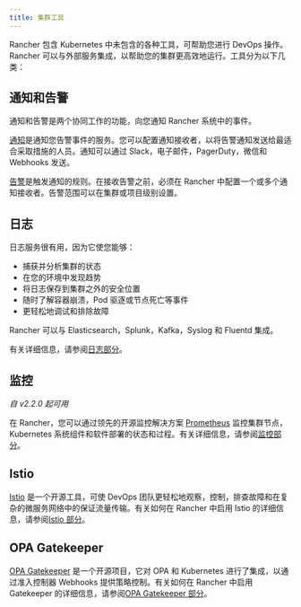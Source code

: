 ```yaml
---
title: 集群工具
---
```


Rancher 包含 Kubernetes 中未包含的各种工具，可帮助您进行 DevOps 操作。Rancher 可以与外部服务集成，以帮助您的集群更高效地运行。工具分为以下几类：

## 通知和告警

通知和告警是两个协同工作的功能，向您通知 Rancher 系统中的事件。

[通知](/docs/cluster-admin/tools/notifiers/_index)是通知您告警事件的服务。您可以配置通知接收者，以将告警通知发送给最适合采取措施的人员。通知可以通过 Slack，电子邮件，PagerDuty，微信和 Webhooks 发送。

[告警](/docs/cluster-admin/tools/alerts/_index)是触发通知的规则。在接收告警之前，必须在 Rancher 中配置一个或多个通知接收者。告警范围可以在集群或项目级别设置。

## 日志

日志服务很有用，因为它使您能够：

- 捕获并分析集群的状态
- 在您的环境中发现趋势
- 将日志保存到集群之外的安全位置
- 随时了解容器崩溃，Pod 驱逐或节点死亡等事件
- 更轻松地调试和排除故障

Rancher 可以与 Elasticsearch，Splunk，Kafka，Syslog 和 Fluentd 集成。

有关详细信息，请参阅[日志部分](/docs/cluster-admin/tools/logging/_index)。

## 监控

_自 v2.2.0 起可用_

在 Rancher，您可以通过领先的开源监控解决方案 [Prometheus](https://prometheus.io/) 监控集群节点，Kubernetes 系统组件和软件部署的状态和过程。有关详细信息，请参阅[监控部分](/docs/cluster-admin/tools/monitoring/_index)。

## Istio

[Istio](https://istio.io/) 是一个开源工具，可使 DevOps 团队更轻松地观察，控制，排查故障和在复杂的微服务网络中的保证流量传输。有关如何在 Rancher 中启用 Istio 的详细信息，请参阅[Istio 部分](/docs/cluster-admin/tools/istio/_index)。

## OPA Gatekeeper

[OPA Gatekeeper](https://github.com/open-policy-agent/gatekeeper) 是一个开源项目，它对 OPA 和 Kubernetes 进行了集成，以通过准入控制器 Webhooks 提供策略控制。有关如何在 Rancher 中启用 Gatekeeper 的详细信息，请参阅[OPA Gatekeeper 部分](/docs/cluster-admin/tools/opa-gatekeeper/_index)。
